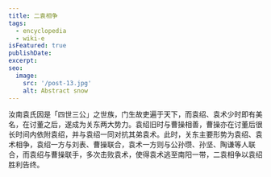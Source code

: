 ```yaml
---
title: 二袁相争
tags:
  - encyclopedia
  - wiki-e
isFeatured: true
publishDate: 
excerpt: 
seo:
  image:
    src: '/post-13.jpg'
    alt: Abstract snow
---
```


汝南袁氏因是「四世三公」之世族，门生故吏遍于天下，而袁绍、袁术少时即有美名，在讨董之后，遂成为关东两大势力。袁绍旧时与曹操相善，曹操亦在讨董后很长时间内依附袁绍，并与袁绍一同对抗其弟袁术。此时，关东主要形势为袁绍、袁术相争，袁绍一方与刘表、曹操联合，袁术一方则与公孙瓒、孙坚、陶谦等人联合，而袁绍与曹操联手，多次击败袁术，使得袁术逃至南阳一带，二袁相争以袁绍胜利告终。
